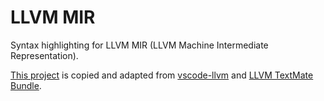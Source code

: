 # LLVM MIR

Syntax highlighting for LLVM MIR (LLVM Machine Intermediate Representation).

[This project](https://github.com/sunshaoce/LLVM-MIR) is copied and adapted from [vscode-llvm](https://github.com/RReverser/vscode-llvm) and [LLVM TextMate Bundle](https://github.com/whitequark/LLVM.tmBundle).
